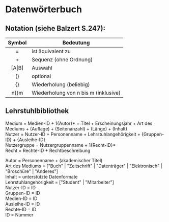 # Datenwörterbuch
## Notation (siehe Balzert S.247):
| Symbol        | Bedeutung     |
| :-----------: |---------------|
| = | ist äquivalent zu |
| + | Sequenz (ohne Ordnung) |
| [A\|B] | Auswahl |
| () | optional |
| {} | Wiederholung (beliebig) |
| n{}m | Wiederholung von n bis m (inklusive) |

## Lehrstuhlbibliothek
Medium = Medien-ID + 1{Autor}* + Titel + Erscheinungsjahr + Art des Mediums + (Auflage) + (Seitenanzahl) + (Länge) + (Inhalt)  
Nutzer = Nutzer-ID + Personenname + Lehrstuhlangehörigkeit + {Gruppen-ID} + {Ausleihe-ID}  
Nutzergruppe = Nutzergruppenname + 1{Recht-ID}\*  
Recht = Rechte-ID + Rechtbeschreibung

Autor = Personenname + (akademischer Titel)  
Art des Mediums = ["Buch" | "Zeitschrift" | "Datenträger" | "Elektronisch" | "Broschüre" | "Anderes"]  
Inhalt = unterstützte Datenformate  
Lehrstuhlangehörigkeit = ["Student" | "Mitarbeiter"]  
Nutzer-ID = ID  
Gruppen-ID = ID  
Medien-ID = ID  
Ausleihe-ID = ID    
Rechte-ID = ID  
ID = Nummer  
